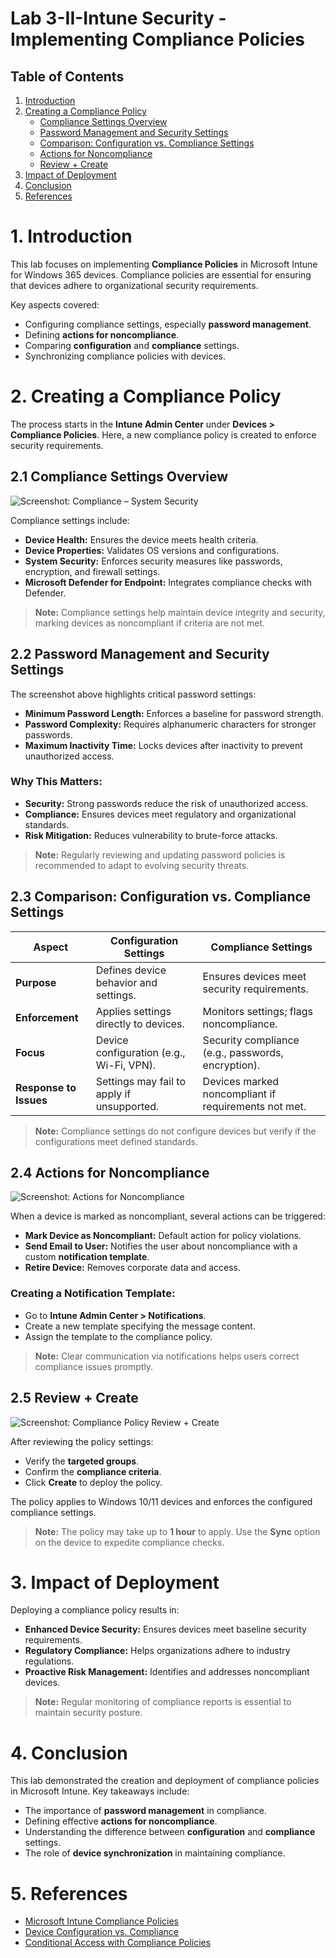 # Lab 3-II-Intune Security - Implementing Compliance Policies

## Table of Contents
1. [Introduction](#1-introduction)
2. [Creating a Compliance Policy](#2-creating-a-compliance-policy)
   - [Compliance Settings Overview](#21-compliance-settings-overview)
   - [Password Management and Security Settings](#22-password-management-and-security-settings)
   - [Comparison: Configuration vs. Compliance Settings](#23-comparison-configuration-vs-compliance-settings)
   - [Actions for Noncompliance](#24-actions-for-noncompliance)
   - [Review + Create](#25-review--create)
3. [Impact of Deployment](#3-impact-of-deployment)
4. [Conclusion](#4-conclusion)
5. [References](#5-references)

# 1. Introduction

This lab focuses on implementing **Compliance Policies** in Microsoft Intune for Windows 365 devices. Compliance policies are essential for ensuring that devices adhere to organizational security requirements.

Key aspects covered:
- Configuring compliance settings, especially **password management**.
- Defining **actions for noncompliance**.
- Comparing **configuration** and **compliance** settings.
- Synchronizing compliance policies with devices.

# 2. Creating a Compliance Policy

The process starts in the **Intune Admin Center** under **Devices > Compliance Policies**. Here, a new compliance policy is created to enforce security requirements.

## 2.1 Compliance Settings Overview

![Screenshot: Compliance – System Security](https://i.imgur.com/7helGnr.png)

Compliance settings include:
- **Device Health:** Ensures the device meets health criteria.
- **Device Properties:** Validates OS versions and configurations.
- **System Security:** Enforces security measures like passwords, encryption, and firewall settings.
- **Microsoft Defender for Endpoint:** Integrates compliance checks with Defender.

> **Note:** Compliance settings help maintain device integrity and security, marking devices as noncompliant if criteria are not met.

## 2.2 Password Management and Security Settings

The screenshot above highlights critical password settings:
- **Minimum Password Length:** Enforces a baseline for password strength.
- **Password Complexity:** Requires alphanumeric characters for stronger passwords.
- **Maximum Inactivity Time:** Locks devices after inactivity to prevent unauthorized access.

### Why This Matters:
- **Security:** Strong passwords reduce the risk of unauthorized access.
- **Compliance:** Ensures devices meet regulatory and organizational standards.
- **Risk Mitigation:** Reduces vulnerability to brute-force attacks.

> **Note:** Regularly reviewing and updating password policies is recommended to adapt to evolving security threats.

## 2.3 Comparison: Configuration vs. Compliance Settings

| **Aspect**                  | **Configuration Settings**                       | **Compliance Settings**                          |
|-----------------------------|-------------------------------------------------|------------------------------------------------|
| **Purpose**                 | Defines device behavior and settings.          | Ensures devices meet security requirements.     |
| **Enforcement**             | Applies settings directly to devices.           | Monitors settings; flags noncompliance.         |
| **Focus**                   | Device configuration (e.g., Wi-Fi, VPN).        | Security compliance (e.g., passwords, encryption). |
| **Response to Issues**      | Settings may fail to apply if unsupported.      | Devices marked noncompliant if requirements not met. |

> **Note:** Compliance settings do not configure devices but verify if the configurations meet defined standards.

## 2.4 Actions for Noncompliance

![Screenshot: Actions for Noncompliance](https://i.imgur.com/ecyY7Tv.png)

When a device is marked as noncompliant, several actions can be triggered:
- **Mark Device as Noncompliant:** Default action for policy violations.
- **Send Email to User:** Notifies the user about noncompliance with a custom **notification template**.
- **Retire Device:** Removes corporate data and access.

### Creating a Notification Template:
- Go to **Intune Admin Center > Notifications**.
- Create a new template specifying the message content.
- Assign the template to the compliance policy.

> **Note:** Clear communication via notifications helps users correct compliance issues promptly.

## 2.5 Review + Create

![Screenshot: Compliance Policy Review + Create](https://i.imgur.com/on1ND5D.png)

After reviewing the policy settings:
- Verify the **targeted groups**.
- Confirm the **compliance criteria**.
- Click **Create** to deploy the policy.

The policy applies to Windows 10/11 devices and enforces the configured compliance settings.

> **Note:** The policy may take up to **1 hour** to apply. Use the **Sync** option on the device to expedite compliance checks.

# 3. Impact of Deployment

Deploying a compliance policy results in:
- **Enhanced Device Security:** Ensures devices meet baseline security requirements.
- **Regulatory Compliance:** Helps organizations adhere to industry regulations.
- **Proactive Risk Management:** Identifies and addresses noncompliant devices.

> **Note:** Regular monitoring of compliance reports is essential to maintain security posture.

# 4. Conclusion

This lab demonstrated the creation and deployment of compliance policies in Microsoft Intune. Key takeaways include:
- The importance of **password management** in compliance.
- Defining effective **actions for noncompliance**.
- Understanding the difference between **configuration** and **compliance** settings.
- The role of **device synchronization** in maintaining compliance.

# 5. References

- [Microsoft Intune Compliance Policies](https://learn.microsoft.com/en-us/mem/intune/protect/protect-devices)
- [Device Configuration vs. Compliance](https://learn.microsoft.com/en-us/mem/intune/configuration/device-profile-create)
- [Conditional Access with Compliance Policies](https://learn.microsoft.com/en-us/azure/active-directory/conditional-access/overview)
